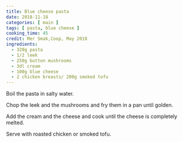 ```yaml
---
title: Blue cheese pasta
date: 2018-11-18
categories: [ main ]
tags: [ pasta, blue cheese ]
cooking_time: 45
credit: Mer Smak,Coop, May 2018
ingredients:
  - 320g pasta
  - 1/2 leek
  - 250g button mushrooms
  - 3dl cream
  - 100g blue cheese
  - 2 chicken breasts/ 200g smoked tofu
---
```


Boil the pasta in salty water.

Chop the leek and the mushrooms and fry them in a pan until golden.

Add the cream and the cheese and cook until the cheese is completely melted.

Serve with roasted chicken or smoked tofu.
